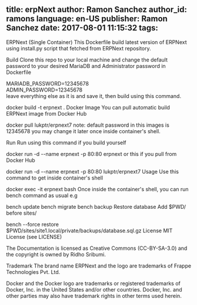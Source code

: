 title: erpNext
author: Ramon Sanchez
author_id: ramons
language: en-US
publisher: Ramon Sanchez
date: 2017-08-01 11:15:32
tags:
---
ERPNext (Single Container)
This Dockerfile build latest version of ERPNext using install.py script that fetched from ERPNext repository.

Build
Clone this repo to your local machine and change the default password to your desired MariaDB and Administrator password in Dockerfile

MARIADB_PASSWORD=12345678 \
ADMIN_PASSWORD=12345678 \
leave everything else as it is and save it, then build using this command.

docker build -t erpnext .
Docker Image
You can pull automatic build ERPNext image from Docker Hub

docker pull lukptr/erpnext7
note: default password in this images is 12345678 you may change it later once inside container's shell.

Run
Run using this command if you build yourself

docker run -d --name erpnext  -p 80:80 erpnext
or this if you pull from Docker Hub

docker run -d --name erpnext  -p 80:80 lukptr/erpnext7
Usage
Use this command to get inside container's shell

docker exec -it erpnext bash
Once inside the container's shell, you can run bench command as usual
e.g

bench update
bench migrate
bench backup
Restore database
Add $PWD/ before sites/

bench --force restore $PWD/sites/site1.local/private/backups/database.sql.gz
License
MIT License (see LICENSE)

The Documentation is licensed as Creative Commons (CC-BY-SA-3.0) and the copyright is owned by Ridho Sribumi.

Trademark
The brand name ERPNext and the logo are trademarks of Frappe Technologies Pvt. Ltd.

Docker and the Docker logo are trademarks or registered trademarks of Docker, Inc. in the United States and/or other countries. Docker, Inc. and other parties may also have trademark rights in other terms used herein.